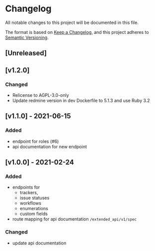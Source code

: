 # Changelog
All notable changes to this project will be documented in this file.

The format is based on [Keep a Changelog](https://keepachangelog.com/en/1.0.0/),
and this project adheres to [Semantic Versioning](https://semver.org/spec/v2.0.0.html).

## [Unreleased]

## [v1.2.0]
### Changed
- Relicense to AGPL-3.0-only
- Update redmine version in dev Dockerfile to 5.1.3 and use Ruby 3.2

## [v1.1.0] - 2021-06-15
### Added
- endpoint for roles (#6)
- api documentation for new endpoint

## [v1.0.0] - 2021-02-24
### Added
- endpoints for 
  - trackers, 
  - issue statuses 
  - workflows
  - enumerations
  - custom fields
- route mapping for api documentation `/extended_api/v1/spec`

### Changed
- update api documentation
